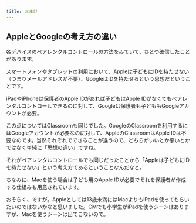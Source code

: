 ```yaml
---
title: おまけ
---
```

## AppleとGoogleの考え方の違い
各デバイスのペアレンタルコントロールの方法をみていて、ひとつ確信したことがあります。

スマートフォンやタブレットの利用において、Appleは子どもにIDを持たせない（つまりメールアドレスが不要）、GoogleはIDを持たせるという思想だということです。

iPadやiPhoneは保護者のApple IDがあれば子どもはApple IDがなくてもペアレンタルコントロールできるのに対して、Googleは保護者も子どももGoogleアカウントが必要。

この点についてはClassroomも同じでした。GoogleのClassroomを利用するにはGoogleアカウントが必要なのに対して、AppleのClassroomはApple IDは不要なのです。当然それぞれでできることが違うので、どちらがいいとか悪いとかではなく単純に「思想の違い」ですね。

それがペアレンタルコントロールでも同じだったことから「Appleは子どもにIDを持たせない」という考え方であるということなんだなと。

ちなみに、Macを使う場合は子ども用のApple IDが必要でそれを保護者が作成する仕組みも用意されています。

おそらく、ですが。Appleとしては13歳未満にはMacよりもiPadを使ってもらいたいのではないかなと思いました。CMでも小学生がiPadを使うシーンはありますが、Macを使うシーンは出てこないので。
